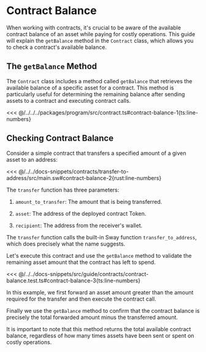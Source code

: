 # Contract Balance

When working with contracts, it's crucial to be aware of the available contract balance of an asset while paying for costly operations. This guide will explain the `getBalance` method in the `Contract` class, which allows you to check a contract's available balance.

## The `getBalance` Method

The `Contract` class includes a method called `getBalance` that retrieves the available balance of a specific asset for a contract. This method is particularly useful for determining the remaining balance after sending assets to a contract and executing contract calls.

<<< @/../../../packages/program/src/contract.ts#contract-balance-1{ts:line-numbers}

## Checking Contract Balance

Consider a simple contract that transfers a specified amount of a given asset to an address:

<<< @/../../docs-snippets/contracts/transfer-to-address/src/main.sw#contract-balance-2{rust:line-numbers}

The `transfer` function has three parameters:

1. `amount_to_transfer`: The amount that is being transferred.

2. `asset`: The address of the deployed contract Token.

3. `recipient`: The address from the receiver's wallet.

The `transfer` function calls the built-in Sway function `transfer_to_address`, which does precisely what the name suggests.

Let's execute this contract and use the `getBalance` method to validate the remaining asset amount that the contract has left to spend.

<<< @/../../docs-snippets/src/guide/contracts/contract-balance.test.ts#contract-balance-3{ts:line-numbers}

In this example, we first forward an asset amount greater than the amount required for the transfer and then execute the contract call.

Finally we use the `getBalance` method to confirm that the contract balance is precisely the total forwarded amount minus the transferred amount.

It is important to note that this method returns the total available contract balance, regardless of how many times assets have been sent or spent on costly operations.
